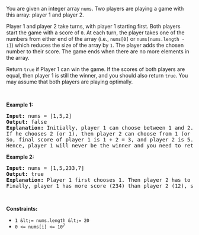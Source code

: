 You are given an integer array `` nums ``. Two players are playing a game with this array: player 1 and player 2.

Player 1 and player 2 take turns, with player 1 starting first. Both players start the game with a score of `` 0 ``. At each turn, the player takes one of the numbers from either end of the array (i.e., `` nums[0] `` or `` nums[nums.length - 1] ``) which reduces the size of the array by `` 1 ``. The player adds the chosen number to their score. The game ends when there are no more elements in the array.

Return `` true `` if Player 1 can win the game. If the scores of both players are equal, then player 1 is still the winner, and you should also return `` true ``. You may assume that both players are playing optimally.

&nbsp;

__Example 1:__

<pre>
<strong>Input:</strong> nums = [1,5,2]
<strong>Output:</strong> false
<strong>Explanation:</strong> Initially, player 1 can choose between 1 and 2. 
If he chooses 2 (or 1), then player 2 can choose from 1 (or 2) and 5. If player 2 chooses 5, then player 1 will be left with 1 (or 2). 
So, final score of player 1 is 1 + 2 = 3, and player 2 is 5. 
Hence, player 1 will never be the winner and you need to return false.
</pre>

__Example 2:__

<pre>
<strong>Input:</strong> nums = [1,5,233,7]
<strong>Output:</strong> true
<strong>Explanation:</strong> Player 1 first chooses 1. Then player 2 has to choose between 5 and 7. No matter which number player 2 choose, player 1 can choose 233.
Finally, player 1 has more score (234) than player 2 (12), so you need to return True representing player1 can win.
</pre>

&nbsp;

__Constraints:__

*   `` 1 &lt;= nums.length &lt;= 20 ``
*   <code>0 &lt;= nums[i] &lt;= 10<sup>7</sup></code>